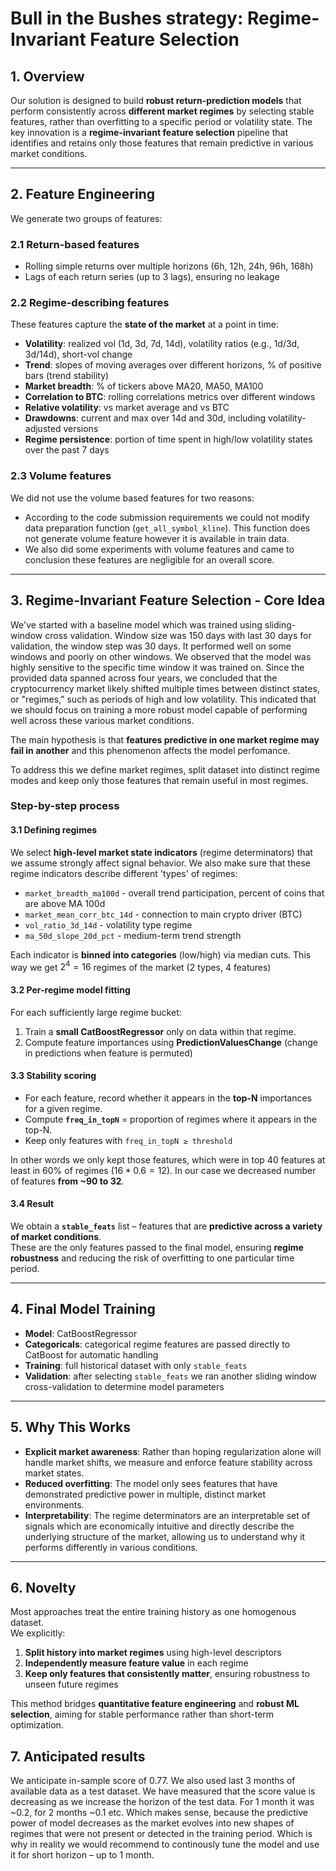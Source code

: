 # Bull in the Bushes strategy: Regime-Invariant Feature Selection

## 1. Overview
Our solution is designed to build **robust return-prediction models** that perform consistently across **different market regimes** by selecting stable features, rather than overfitting to a specific period or volatility state.
The key innovation is a **regime-invariant feature selection** pipeline that identifies and retains only those features that remain predictive in various market conditions.

---

## 2. Feature Engineering

We generate two groups of features:

### 2.1 Return-based features
- Rolling simple returns over multiple horizons (6h, 12h, 24h, 96h, 168h)
- Lags of each return series (up to 3 lags), ensuring no leakage

### 2.2 Regime-describing features
These features capture the **state of the market** at a point in time:
- **Volatility**: realized vol (1d, 3d, 7d, 14d), volatility ratios (e.g., 1d/3d, 3d/14d), short-vol change
- **Trend**: slopes of moving averages over different horizons, % of positive bars (trend stability)
- **Market breadth**: % of tickers above MA20, MA50, MA100
- **Correlation to BTC**: rolling correlations metrics over different windows
- **Relative volatility**: vs market average and vs BTC
- **Drawdowns**: current and max over 14d and 30d, including volatility-adjusted versions
- **Regime persistence**: portion of time spent in high/low volatility states over the past 7 days

### 2.3 Volume features
We did not use the volume based features for two reasons:
- According to the code submission requirements we could not modify data preparation function (`get_all_symbol_kline`). This function does not generate volume feature however it is available in train data.
- We also did some experiments with volume features and came to conclusion these features are negligible for an overall score.

---

## 3. Regime-Invariant Feature Selection - Core Idea

We've started with a baseline model which was trained using sliding-window cross validation. Window size was 150 days with last 30 days for validation, the window step was 30 days. It performed well on some windows and poorly on other windows. We observed that the model was highly sensitive to the specific time window it was trained on. Since the provided data spanned across four years, we concluded that the cryptocurrency market likely shifted multiple times between distinct states, or "regimes," such as periods of high and low volatility. This indicated that we should focus on training a more robust model capable of performing well across these various market conditions.

The main hypothesis is that **features predictive in one market regime may fail in another** and this phenomenon affects the model perfomance. 

To address this we define market regimes, split dataset into distinct regime modes and keep only those features that remain useful in most regimes.

### Step-by-step process

#### 3.1 Defining regimes
We select **high-level market state indicators** (regime determinators) that we assume strongly affect signal behavior. We also make sure that these regime indicators describe different 'types' of regimes:
- `market_breadth_ma100d` - overall trend participation, percent of coins that are above MA 100d
- `market_mean_corr_btc_14d` - connection to main crypto driver (BTC)
- `vol_ratio_3d_14d` - volatility type regime
- `ma_50d_slope_20d_pct` - medium-term trend strength

Each indicator is **binned into categories** (low/high) via median cuts. This way we get $2^4 = 16$ regimes of the market (2 types, 4 features)

#### 3.2 Per-regime model fitting
For each sufficiently large regime bucket:
1. Train a **small CatBoostRegressor** only on data within that regime.
2. Compute feature importances using **PredictionValuesChange** (change in predictions when feature is permuted)

#### 3.3 Stability scoring
- For each feature, record whether it appears in the **top-N** importances for a given regime.
- Compute **`freq_in_topN`** = proportion of regimes where it appears in the top-N.
- Keep only features with `freq_in_topN ≥ threshold`

In other words we only kept those features, which were in top 40 features at least in 60% of regimes ($16*0.6=12$). In our case we decreased number of features **from ~90 to 32**.

#### 3.4 Result
We obtain a **`stable_feats`** list – features that are **predictive across a variety of market conditions**.  
These are the only features passed to the final model, ensuring **regime robustness** and reducing the risk of overfitting to one particular time period.

---

## 4. Final Model Training
- **Model**: CatBoostRegressor
- **Categoricals**: categorical regime features are passed directly to CatBoost for automatic handling
- **Training**: full historical dataset with only `stable_feats`
- **Validation**: after selecting `stable_feats` we ran another sliding window cross-validation to determine model parameters

---

## 5. Why This Works
- **Explicit market awareness**: Rather than hoping regularization alone will handle market shifts, we measure and enforce feature stability across market states.
- **Reduced overfitting**: The model only sees features that have demonstrated predictive power in multiple, distinct market environments.
- **Interpretability**: The regime determinators are an interpretable set of signals which are economically intuitive and directly describe the underlying structure of the market, allowing us to understand why it performs differently in various conditions.

---

## 6. Novelty
Most approaches treat the entire training history as one homogenous dataset.  
We explicitly:
1. **Split history into market regimes** using high-level descriptors
2. **Independently measure feature value** in each regime
3. **Keep only features that consistently matter**, ensuring robustness to unseen future regimes

This method bridges **quantitative feature engineering** and **robust ML selection**, aiming for stable performance rather than short-term optimization.

## 7. Anticipated results
We anticipate in-sample score of 0.77. We also used last 3 months of available data as a test dataset. We have measured that the score value is decreasing as we increase the horizon of the test data. For 1 month it was ~0.2, for 2 months ~0.1 etc. Which makes sense, because the predictive power of model decreases as the market evolves into new shapes of regimes that were not present or detected in the training period. Which is why in reality we would recommend to continously tune the model and use it for short horizon – up to 1 month.
